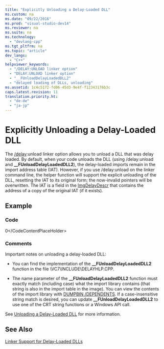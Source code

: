 ```yaml
---
title: "Explicitly Unloading a Delay-Loaded DLL"
ms.custom: na
ms.date: "09/22/2016"
ms.prod: "visual-studio-dev14"
ms.reviewer: na
ms.suite: na
ms.technology: 
  - "devlang-cpp"
ms.tgt_pltfrm: na
ms.topic: "article"
dev_langs: 
  - "C++"
helpviewer_keywords: 
  - "/DELAY:UNLOAD linker option"
  - "DELAY:UNLOAD linker option"
  - "__FUnloadDelayLoadedDLL2"
  - "delayed loading of DLLs, unloading"
ms.assetid: 1c4c5172-fd06-45d3-9e4f-f12343176b3c
caps.latest.revision: 11
translation.priority.ht: 
  - "de-de"
  - "ja-jp"
---
```

# Explicitly Unloading a Delay-Loaded DLL
The [/delay](../vs140/-delay--delay-load-import-settings-.md):unload linker option allows you to unload a DLL that was delay loaded. By default, when your code unloads the DLL (using /delay:unload and **__FUnloadDelayLoadedDLL2**), the delay-loaded imports remain in the import address table (IAT). However, if you use /delay:unload on the linker command line, the helper function will support the explicit unloading of the DLL, resetting the IAT to its original form; the now-invalid pointers will be overwritten. The IAT is a field in the [ImgDelayDescr](../vs140/calling-conventions--parameters--and-return-type.md) that contains the address of a copy of the original IAT (if it exists).  
  
## Example  
  
### Code  
  
<CodeContentPlaceHolder>0\</CodeContentPlaceHolder>  
### Comments  
 Important notes on unloading a delay-loaded DLL:  
  
-   You can find the implementation of the **__FUnloadDelayLoadedDLL2** function in the file \VC7\INCLUDE\DELAYHLP.CPP.  
  
-   The name parameter of the **__FUnloadDelayLoadedDLL2** function must exactly match (including case) what the import library contains (that string is also in the import table in the image). You can view the contents of the import library with [DUMPBIN /DEPENDENTS](../vs140/-dependents.md). If a case-insensitive string match is desired, you can update **__FUnloadDelayLoadedDLL2** to use one of the CRT string functions or a Windows API call.  
  
 See [Unloading a Delay-Loaded DLL](../vs140/unloading-a-delay-loaded-dll.md) for more information.  
  
## See Also  
 [Linker Support for Delay-Loaded DLLs](../vs140/linker-support-for-delay-loaded-dlls.md)